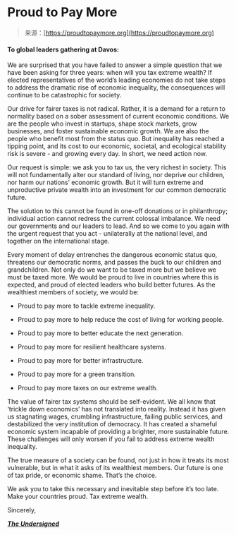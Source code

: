 <!--yml
category: 未分类
date: 2024-05-27 14:57:48
-->

# Proud to Pay More

> 来源：[https://proudtopaymore.org](https://proudtopaymore.org)

#### To global leaders gathering at Davos:

We are surprised that you have failed to answer a simple question that we have been asking for three years: when will you tax extreme wealth? If elected representatives of the world’s leading economies do not take steps to address the dramatic rise of economic inequality, the consequences will continue to be catastrophic for society.

Our drive for fairer taxes is not radical. Rather, it is a demand for a return to normality based on a sober assessment of current economic conditions. We are the people who invest in startups, shape stock markets, grow businesses, and foster sustainable economic growth. We are also the people who benefit most from the status quo. But inequality has reached a tipping point, and its cost to our economic, societal, and ecological stability risk is severe - and growing every day. In short, we need action now.  

Our request is simple: we ask you to tax us, the very richest in society. This will not fundamentally alter our standard of living, nor deprive our children, nor harm our nations’ economic growth. But it will turn extreme and unproductive private wealth into an investment for our common democratic future. 

The solution to this cannot be found in one-off donations or in philanthropy; individual action cannot redress the current colossal imbalance. We need our governments and our leaders to lead. And so we come to you again with the urgent request that you act - unilaterally at the national level, and together on the international stage. 

Every moment of delay entrenches the dangerous economic status quo, threatens our democratic norms, and passes the buck to our children and grandchildren. Not only do we want to be taxed more but we believe we must be taxed more. We would be proud to live in countries where this is expected, and proud of elected leaders who build better futures. As the wealthiest members of society, we would be:

*   Proud to pay more to tackle extreme inequality. 

*   Proud to pay more to help reduce the cost of living for working people. 

*   Proud to pay more to better educate the next generation.

*   Proud to pay more for resilient healthcare systems.

*   Proud to pay more for better infrastructure.

*   Proud to pay more for a green transition.

*   Proud to pay more taxes on our extreme wealth.

The value of fairer tax systems should be self-evident. We all know that ‘trickle down economics’ has not translated into reality. Instead it has given us stagnating wages, crumbling infrastructure, failing public services, and destabilized the very institution of democracy. It has created a shameful economic system incapable of providing a brighter, more sustainable future. These challenges will only worsen if you fail to address extreme wealth inequality.

The true measure of a society can be found, not just in how it treats its most vulnerable, but in what it asks of its wealthiest members. Our future is one of tax pride, or economic shame. That’s the choice.

We ask you to take this necessary and inevitable step before it’s too late. Make your countries proud. Tax extreme wealth.

Sincerely,

[***The Undersigned***](/signatures)